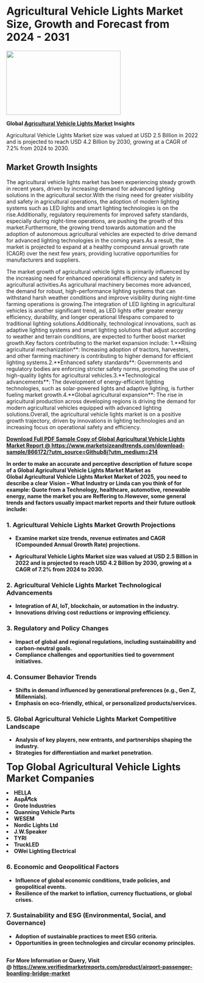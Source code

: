 <H1>Agricultural Vehicle Lights Market Size, Growth and Forecast from 2024 - 2031</H1><img class="aligncenter size-medium wp-image-584254" src="https://thirdeyenews.in/wp-content/uploads/2024/09/Global-Market-Research-300x168.jpeg" alt="" width="300" height="168" /><p><strong>Global&nbsp;<a href="https://www.marketsizeandtrends.com/download-sample/866172/?utm_source=Github8j?utm_medium=214">Agricultural Vehicle Lights Market</a> Insights</strong></p><p>Agricultural Vehicle Lights Market size was valued at USD 2.5 Billion in 2022 and is projected to reach USD 4.2 Billion by 2030, growing at a CAGR of 7.2% from 2024 to 2030.</p><p><h2>Market Growth Insights</h2> <p>The agricultural vehicle lights market has been experiencing steady growth in recent years, driven by increasing demand for advanced lighting solutions in the agricultural sector.With the rising need for greater visibility and safety in agricultural operations, the adoption of modern lighting systems such as LED lights and smart lighting technologies is on the rise.Additionally, regulatory requirements for improved safety standards, especially during night-time operations, are pushing the growth of this market.Furthermore, the growing trend towards automation and the adoption of autonomous agricultural vehicles are expected to drive demand for advanced lighting technologies in the coming years.As a result, the market is projected to expand at a healthy compound annual growth rate (CAGR) over the next few years, providing lucrative opportunities for manufacturers and suppliers.</p> <p><strong><a href="sample-link" target="_blank"></a></strong></p> <p>The market growth of agricultural vehicle lights is primarily influenced by the increasing need for enhanced operational efficiency and safety in agricultural activities.As agricultural machinery becomes more advanced, the demand for robust, high-performance lighting systems that can withstand harsh weather conditions and improve visibility during night-time farming operations is growing.The integration of LED lighting in agricultural vehicles is another significant trend, as LED lights offer greater energy efficiency, durability, and longer operational lifespans compared to traditional lighting solutions.Additionally, technological innovations, such as adaptive lighting systems and smart lighting solutions that adjust according to weather and terrain conditions, are expected to further boost market growth.Key factors contributing to the market expansion include: 1.**Rising agricultural mechanization**: Increasing adoption of tractors, harvesters, and other farming machinery is contributing to higher demand for efficient lighting systems.2.**Enhanced safety standards**: Governments and regulatory bodies are enforcing stricter safety norms, promoting the use of high-quality lights for agricultural vehicles.3.**Technological advancements**: The development of energy-efficient lighting technologies, such as solar-powered lights and adaptive lighting, is further fueling market growth.4.**Global agricultural expansion**: The rise in agricultural production across developing regions is driving the demand for modern agricultural vehicles equipped with advanced lighting solutions.Overall, the agricultural vehicle lights market is on a positive growth trajectory, driven by innovations in lighting technologies and an increasing focus on operational safety and efficiency.<p><strong><a href="get-more-link" target="_blank"></p><p><span class=""><strong>Download Full PDF Sample Copy of Global Agricultural Vehicle Lights Market Report</strong> @ <a href="https://www.marketsizeandtrends.com/download-sample/866172/?utm_source=Github8j?utm_medium=214" target="_blank">https://www.marketsizeandtrends.com/download-sample/866172/?utm_source=Github8j?utm_medium=214</a></span></p><p>In order to make an accurate and perceptive description of future scope of a Global&nbsp;Agricultural Vehicle Lights Market Market as Global&nbsp;Agricultural Vehicle Lights Market Market of 2025, you need to describe a clear Vision &ndash; What Industry or Linda can you think of for example: Quote from a Technology, healthcare, automotive, renewable energy, name the market you are Reffering to.However, some general trends and factors usually impact market reports and their future outlook include:</p><h3>1.&nbsp;<strong>Agricultural Vehicle Lights Market Growth Projections</strong></h3><ul><li>Examine market size trends, revenue estimates and CAGR (Compounded Annual Growth Rate) projections.</li><li><p>Agricultural Vehicle Lights Market size was valued at USD 2.5 Billion in 2022 and is projected to reach USD 4.2 Billion by 2030, growing at a CAGR of 7.2% from 2024 to 2030.</p></li></ul><h3>2.&nbsp;<strong>Agricultural Vehicle Lights Market Technological Advancements</strong></h3><ul><li>Integration of AI, IoT, blockchain, or automation in the industry.</li><li>Innovations driving cost reductions or improving efficiency.</li></ul><h3>3.&nbsp;<strong>Regulatory and Policy Changes</strong></h3><ul><li>Impact of global and regional regulations, including sustainability and carbon-neutral goals.</li><li>Compliance challenges and opportunities tied to government initiatives.</li></ul><h3>4.&nbsp;<strong>Consumer Behavior Trends</strong></h3><ul><li>Shifts in demand influenced by generational preferences (e.g., Gen Z, Millennials).</li><li>Emphasis on eco-friendly, ethical, or personalized products/services.</li></ul><h3>5.&nbsp;<strong>Global Agricultural Vehicle Lights Market Competitive Landscape</strong></h3><ul><li>Analysis of key players, new entrants, and partnerships shaping the industry.</li><li>Strategies for differentiation and market penetration.</li></ul><p data-pm-slice="1 1 []"><span style="color: inherit; font-family: inherit; font-size: 25px;">Top Global Agricultural Vehicle Lights Market Companies</span></p><div class="" data-test-id=""><p><li>HELLA</li><li> AspÃ¶ck</li><li> Grote Industries</li><li> Quanning Vehicle Parts</li><li> WESEM</li><li> Nordic Lights Ltd</li><li> J.W.Speaker</li><li> TYRI</li><li> TruckLED</li><li> OWei Lighting Electrical</li></p></div><h3>6.&nbsp;<strong>Economic and Geopolitical Factors</strong></h3><ul><li>Influence of global economic conditions, trade policies, and geopolitical events.</li><li>Resilience of the market to inflation, currency fluctuations, or global crises.</li></ul><h3>7.&nbsp;<strong>Sustainability and ESG (Environmental, Social, and Governance)</strong></h3><ul><li>Adoption of sustainable practices to meet ESG criteria.</li><li>Opportunities in green technologies and circular economy principles.</li></ul><h2><strong style="font-size: 14px;">For More Information or Query, Visit @&nbsp;</strong><a style="background-color: #ffffff; font-size: 14px;" href="https://www.marketsizeandtrends.com/report/agricultural-vehicle-lights-market/" target="_blank">https://www.verifiedmarketreports.com/product/airport-passenger-boarding-bridge-market</a></h2>